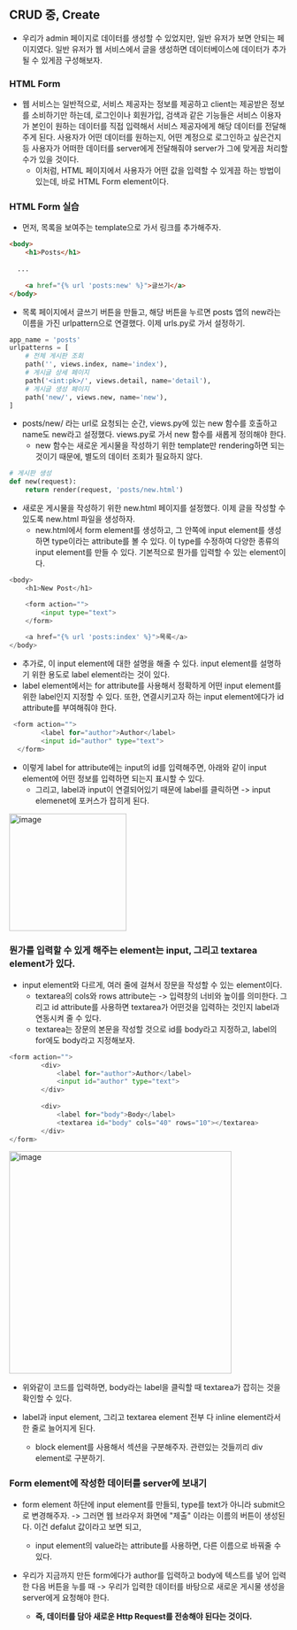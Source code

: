 ## CRUD 중, Create
- 우리가 admin 페이지로 데이터를 생성할 수 있었지만, 일반 유저가 보면 안되는 페이지였다. 일반 유저가 웹 서비스에서 글을 생성하면 데이터베이스에 데이터가 추가될 수 있게끔 구성해보자.


### HTML Form 
- 웹 서비스는 일반적으로, 서비스 제공자는 정보를 제공하고 client는 제공받은 정보를 소비하기만 하는데, 로그인이나 회원가입, 검색과 같은 기능들은 서비스 이용자가 본인이 원하는 데이터를 직접 입력해서 서비스 제공자에게 
  해당 데이터를 전달해주게 된다. 사용자가 어떤 데이터를 원하는지, 어떤 계정으로 로그인하고 싶은건지 등 사용자가 어떠한 데이터를 server에게 전달해줘야 server가 그에 맞게끔 처리할 수가 있을 것이다.
  - 이처럼, HTML 페이지에서 사용자가 어떤 값을 입력할 수 있게끔 하는 방법이 있는데, 바로 HTML Form element이다.

### HTML Form 실습
- 먼저, 목록을 보여주는 template으로 가서 링크를 추가해주자.

```html
<body>
    <h1>Posts</h1>
  
  ...
  
    <a href="{% url 'posts:new' %}">글쓰기</a>
</body>
```

- 목록 페이지에서 글쓰기 버튼을 만들고, 해당 버튼을 누르면 posts 앱의 new라는 이름을 가진 urlpattern으로 연결했다. 이제 urls.py로 가서 설정하기.
```python
app_name = 'posts'
urlpatterns = [
    # 전체 게시판 조회
    path('', views.index, name='index'),
    # 게시글 상세 페이지
    path('<int:pk>/', views.detail, name='detail'),
    # 게시글 생성 페이지
    path('new/', views.new, name='new'),
]
```

- posts/new/ 라는 url로 요청되는 순간, views.py에 있는 new 함수를 호출하고 name도 new라고 설정했다. views.py로 가서 new 함수를 새롭게 정의해야 한다.
  - new 함수는 새로운 게시물을 작성하기 위한 template만 rendering하면 되는 것이기 때문에, 별도의 데이터 조회가 필요하지 않다. 
```python
# 게시판 생성
def new(request):
    return render(request, 'posts/new.html')   
```

- 새로운 게시물을 작성하기 위한 new.html 페이지를 설정했다. 이제 글을 작성할 수 있도록 new.html 파일을 생성하자.
  - new.html에서 form element를 생성하고, 그 안쪽에 input element를 생성하면 type이라는 attribute를 볼 수 있다. 이 type를 수정하여 다양한 종류의 input element를 만들 수 있다. 기본적으로
    뭔가를 입력할 수 있는 element이다. 
```python
<body>
    <h1>New Post</h1>

    <form action="">
        <input type="text">
    </form>
   
    <a href="{% url 'posts:index' %}">목록</a>
</body>
```

- 추가로, 이 input element에 대한 설명을 해줄 수 있다. input element를 설명하기 위한 용도로 label element라는 것이 있다.
- label element에서는 for attribute를 사용해서 정확하게 어떤 input element를 위한 label인지 지정할 수 있다. 또한, 연결시키고자 하는 input element에다가 id attribute를 부여해줘야 한다.
```python
 <form action="">
        <label for="author">Author</label>
        <input id="author" type="text">
  </form>
```    

- 이렇게 label for attribute에는 input의 id를 입력해주면, 아래와 같이 input element에 어떤 정보를 입력하면 되는지 표시할 수 있다. 
  - 그리고, label과 input이 연결되어있기 때문에 label를 클릭하면 -> input elemenet에 포커스가 잡히게 된다.
<img width="212" alt="image" src="https://user-images.githubusercontent.com/95380638/154027480-cc54351c-46e6-411a-a834-e90116a00c63.png">


### 뭔가를 입력할 수 있게 해주는 element는 input, 그리고 textarea element가 있다.
- input element와 다르게, 여러 줄에 걸쳐서 장문을 작성할 수 있는 element이다. 
  - textarea의 cols와 rows attribute는 -> 입력창의 너비와 높이를 의미한다. 그리고 id attribute를 사용하면 textarea가 어떤것을 입력하는 것인지 label과 연동시켜 줄 수 있다.
  - textarea는 장문의 본문을 작성할 것으로 id를 body라고 지정하고, label의 for에도 body라고 지정해보자.

```python
<form action="">
        <div>
            <label for="author">Author</label>
            <input id="author" type="text">
        </div>
        
        <div>
            <label for="body">Body</label>
            <textarea id="body" cols="40" rows="10"></textarea>
        </div>
</form>
```    
<img width="402" alt="image" src="https://user-images.githubusercontent.com/95380638/154031717-abd527a9-8dd1-4118-ae4a-96df513a55a0.png">

- 위와같이 코드를 입력하면, body라는 label을 클릭할 때 textarea가 잡히는 것을 확인할 수 있다.

- label과 input element, 그리고 textarea element 전부 다 inline element라서 한 줄로 늘어지게 된다.
   - block element를 사용해서 섹션을 구분해주자. 관련있는 것들끼리 div element로 구분하기.


### Form element에 작성한 데이터를 server에 보내기
- form element 하단에 input element를 만들되, type를 text가 아니라 submit으로 변경해주자. -> 그러면 웹 브라우저 화면에 "제출" 이라는 이름의 버튼이 생성된다. 이건 defalut 값이라고 보면 되고,
  - input element의 value라는 attribute를 사용하면, 다른 이름으로 바꿔줄 수 있다.

- 우리가 지금까지 만든 form에다가 author를 입력하고 body에 텍스트를 넣어 입력한 다음 버튼을 누를 때 -> 우리가 입력한 데이터를 바탕으로 새로운 게시물 생성을 server에게 요청해야 한다.
  - **즉, 데이터를 담아 새로운 Http Request를 전송해야 된다는 것이다.**

